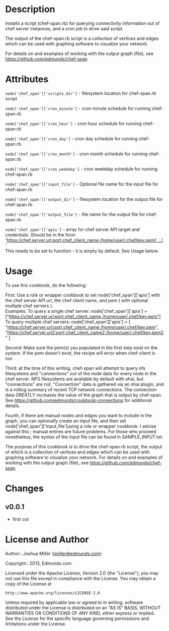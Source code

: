 Description
===========

Installs a script (chef-span.rb) for querying connectivity information out of chef server instances, and a cron job to drive said script.

The output of the chef-span.rb script is a collection of vertices and edges which can be used with graphing software to visualize your network.

For details on and examples of working with the output graph (file), see https://github.com/edmunds/chef-span

Attributes
==========

`node['chef_span']['scripts_dir']` - filesystem location for chef-span.rb script

`node['chef_span']['cron_minute']` - cron minute schedule for running chef-span.rb

`node['chef_span']['cron_hour']` - cron hour schedule for running chef-span.rb

`node['chef_span']['cron_day']` - cron day schedule for running chef-span.rb

`node['chef_span']['cron_month']` - cron month schedule for running chef-span.rb

`node['chef_span']['cron_weekday']` - cron weekday schedule for running chef-span.rb

`node['chef_span']['input_file']` - Optional file name for the input file for chef-span.rb

`node['chef_span']['output_dir']` - filesystem location for the output file for chef-span.rb

`node['chef_span']['output_file']` - file name for the output file for chef-span.rb

`node['chef_span']['apis']` - array for chef server API target and credentials.
	Should be in the form 'https://chef.server.url:port,chef_client_name,/home/user/.chef/key.pem[,...]'  
	This needs to be set to function - it is empty by default.  See Usage below.

Usage
=====

To use this cookbook, do the following:

First: Use a role or wrapper cookbook to set node['chef_span']['apis'] with the chef server API url, the chef client name, and pem ( with optional multiple chef servers ).  
	Examples:
	To query a single chef server:
	node['chef_span']['apis'] = ["https://chef.server.url:port,chef_client_name,/home/user/.chef/key.pem"]
	To query multiple chef servers:
	node['chef_span']['apis'] = [ "https://chef.server.url:port,chef_client_name,/home/user/.chef/key.pem", \
				      "https://chef.server.url2:port,chef_client_name2,/home/user/.chef/key.pem2" ]

Second: Make sure the pem(s) you populated in the first step exist on the system.  If the pem doesn't exist, the recipe will error when chef-client is run.

Third: at the time of this writing, chef-span will attempt to query nfs filesystems and "connections" out of the node data for every node in the chef server.  NFS filesystems are available by default with ohai, but "connections" are not.  "Connection" data is gathered via an ohai plugin, and is a rolling summary of recent TCP network connections.  The connection data GREATLY increases the value of the graph that is output by chef-span.  See https://github.com/edmunds/cookbook-connections for additional details.   

Fourth, if there are manual nodes and edges you want to include in the graph, you can optionally create an input file, and then set node['chef_span']['input_file']using a role or wrapper cookbook.  I advise against this ; manual entries are future problems.  For those who proceed nonetheless, the syntax of the input file can be found in SAMPLE_INPUT.txt.

The purpose of this cookbook is to drive the chef-span.rb script, the output of which is a collection of vertices and edges which can be used with graphing software to visualize your network.  For details on and examples of working with the output graph (file), see https://github.com/edmunds/chef-span

Changes
=======

## v0.0.1

- first cut

License and Author
==================

Author:: Joshua Miller (<jmiller@edmunds.com>)

Copyright:: 2013, Edmunds.com

Licensed under the Apache License, Version 2.0 (the "License");
you may not use this file except in compliance with the License.
You may obtain a copy of the License at

    http://www.apache.org/licenses/LICENSE-2.0

Unless required by applicable law or agreed to in writing, software
distributed under the License is distributed on an "AS IS" BASIS,
WITHOUT WARRANTIES OR CONDITIONS OF ANY KIND, either express or implied.
See the License for the specific language governing permissions and
limitations under the License.
